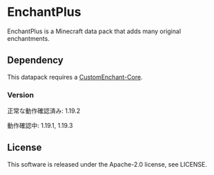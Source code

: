 # EnchantPlus
EnchantPlus is a Minecraft data pack that adds many original enchantments.

## Dependency
This datapack requires a [CustomEnchant-Core](https://github.com/kagura-84/CustomEnchant-Core).

### Version
正常な動作確認済み: 1.19.2

動作確認中: 1.19.1, 1.19.3

## License
This software is released under the  Apache-2.0 license, see LICENSE.
